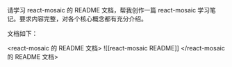 请学习 react-mosaic 的 README 文档，帮我创作一篇 react-mosaic 学习笔记。要求内容完整，对各个核心概念都有充分介绍。

文档如下：

<react-mosaic 的 README 文档>
![[react-mosaic README]]
</react-mosaic 的 README 文档>